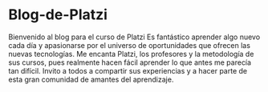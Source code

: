 # Blog-de-Platzi
Bienvenido al blog para el curso de Platzi
Es fantástico aprender algo nuevo cada día y apasionarse por el universo de oportunidades que ofrecen las nuevas tecnologías. Me encanta Platzi, los profesores y la metodología de sus cursos, pues realmente hacen fácil aprender lo que antes me parecía tan difícil.
Invito a todos a compartir sus experiencias y a hacer parte de esta gran comunidad de amantes del aprendizaje.
